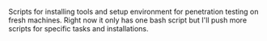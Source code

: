 Scripts for installing tools and setup environment for penetration testing on fresh machines. Right now it only has one bash script but I'll push more scripts for specific tasks and installations.
